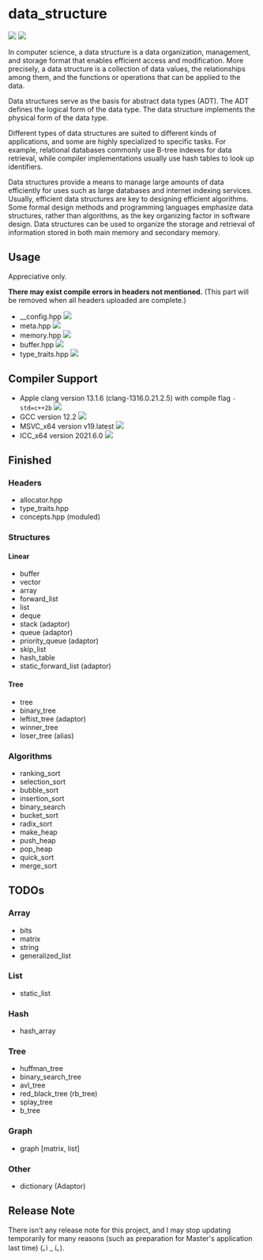 # data_structure #

![](https://img.shields.io/badge/Build-Failed-red)
![](https://img.shields.io/badge/License-Apache%202.0-brightgreen)

In computer science, a data structure is a data organization, management, and storage format that enables efficient access and modification. More precisely, a data structure is a collection of data values, the relationships among them, and the functions or operations that can be applied to the data.

Data structures serve as the basis for abstract data types (ADT). The ADT defines the logical form of the data type. The data structure implements the physical form of the data type.

Different types of data structures are suited to different kinds of applications, and some are highly specialized to specific tasks. For example, relational databases commonly use B-tree indexes for data retrieval, while compiler implementations usually use hash tables to look up identifiers.

Data structures provide a means to manage large amounts of data efficiently for uses such as large databases and internet indexing services. Usually, efficient data structures are key to designing efficient algorithms. Some formal design methods and programming languages emphasize data structures, rather than algorithms, as the key organizing factor in software design. Data structures can be used to organize the storage and retrieval of information stored in both main memory and secondary memory.

## Usage ##

Appreciative only.

**There may exist compile errors in headers not mentioned.** (This part will be removed when all headers uploaded are complete.)
- \_\_config.hpp ![](https://img.shields.io/badge/Build-OK-success)
- meta.hpp ![](https://img.shields.io/badge/Build-OK-success)
- memory.hpp ![](https://img.shields.io/badge/Build-OK-success)
- buffer.hpp ![](https://img.shields.io/badge/Build-OK-success)
- type_traits.hpp ![](https://img.shields.io/badge/Build-OK-success)

## Compiler Support ##

- Apple clang version 13.1.6 (clang-1316.0.21.2.5) with compile flag `-std=c++2b` ![](https://img.shields.io/badge/Build-Supported-green)
- GCC version 12.2 ![](https://img.shields.io/badge/Build-Failed-red)
- MSVC_x64 version v19.latest ![](https://img.shields.io/badge/Build-Unknown-yellow)
- ICC_x64 version 2021.6.0 ![](https://img.shields.io/badge/Build-Unknown-yellow)

## Finished ##

### Headers ###

- allocator.hpp
- type_traits.hpp
- concepts.hpp (moduled)

### Structures ###

#### Linear ####

- buffer
- vector
- array
- forward_list
- list
- deque
- stack (adaptor)
- queue (adaptor)
- priority_queue (adaptor)
- skip_list
- hash_table
- static_forward_list (adaptor)

#### Tree ####

- tree
- binary_tree
- leftist_tree (adaptor)
- winner_tree
- loser_tree (alias)

### Algorithms ###

- ranking_sort
- selection_sort
- bubble_sort
- insertion_sort
- binary_search
- bucket_sort
- radix_sort
- make_heap
- push_heap
- pop_heap
- quick_sort
- merge_sort

## TODOs ##

### Array ###
- bits
- matrix
- string
- generalized_list

### List ###
- static_list

### Hash ###
- hash_array

### Tree ###
- huffman_tree
- binary_search_tree
- avl_tree
- red_black_tree (rb_tree)
- splay_tree
- b_tree

### Graph ###
- graph [matrix, list]

### Other ###
- dictionary (Adaptor)

## Release Note ##

There isn't any release note for this project, and I may stop updating temporarily for many reasons (such as preparation for Master's application last time) (｡ì _ í｡).
